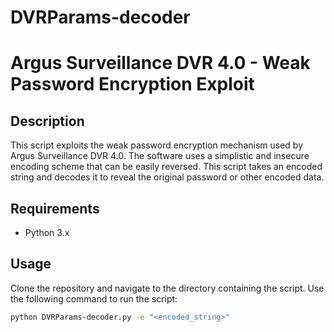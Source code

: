 # DVRParams-decoder

# Argus Surveillance DVR 4.0 - Weak Password Encryption Exploit

## Description

This script exploits the weak password encryption mechanism used by Argus Surveillance DVR 4.0. The software uses a simplistic and insecure encoding scheme that can be easily reversed. This script takes an encoded string and decodes it to reveal the original password or other encoded data.

## Requirements

- Python 3.x

## Usage

Clone the repository and navigate to the directory containing the script. Use the following command to run the script:

```sh
python DVRParams-decoder.py -e "<encoded_string>"
